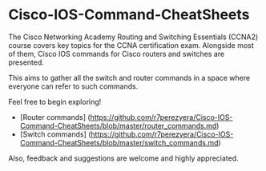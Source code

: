 # Cisco-IOS-Command-CheatSheets

The Cisco Networking Academy Routing and Switching Essentials (CCNA2) course covers key topics for the CCNA certification exam. Alongside most of them, Cisco IOS commands for Cisco routers and switches are presented.

This aims to gather all the switch and router commands in a space where everyone can refer to such commands.

Feel free to begin exploring!

- [Router commands] (https://github.com/r7perezyera/Cisco-IOS-Command-CheatSheets/blob/master/router_commands.md)
- [Switch commands] (https://github.com/r7perezyera/Cisco-IOS-Command-CheatSheets/blob/master/switch_commands.md)

Also, feedback and suggestions are welcome and highly appreciated.

